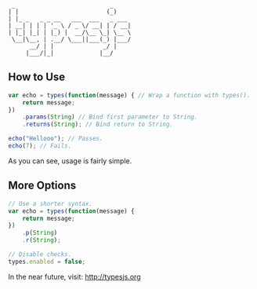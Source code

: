 ```
 _                           _     
| |                         (_)    
| |_ _   _ _ __   ___  ___   _ ___ 
| __| | | | '_ \ / _ \/ __| | / __|
| |_| |_| | |_) |  __/\__ \_| \__ \
 \__|\__, | .__/ \___||___(_) |___/
      __/ | |              _/ |    
     |___/|_|             |__/     

```

## How to Use

```js
var echo = types(function(message) { // Wrap a function with types().
    return message;
})
    .params(String) // Bind first parameter to String.
    .returns(String); // Bind return to String.

echo("Hellooo"); // Passes.
echo(7); // Fails.
```

As you can see, usage is fairly simple.

## More Options

```js
// Use a shorter syntax.
var echo = types(function(message) {
	return message;
})
	.p(String)
	.r(String);

// Disable checks.
types.enabled = false;
```

In the near future, visit: http://typesjs.org